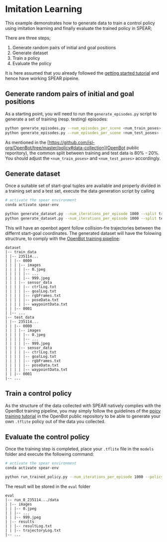 # Imitation Learning

This example demonstrates how to generate data to train a control policy using imitation learning and finally evaluate the trained policy in SPEAR;

There are three steps;
1. Generate random pairs of initial and goal positions
2. Generate dataset
3. Train a policy 
4. Evaluate the policy

It is here assumed that you already followed the [getting started tutorial](https://github.com/isl-org/spear/blob/main/docs/getting_started.md) and hence have working SPEAR pipeine. 

## Generate random pairs of initial and goal positions

As a starting point, you will need to run the `generate_episodes.py` script to generate a set of training (resp. testing) episodes:

```bash
python generate_episodes.py --num_episodes_per_scene <num_train_poses> --episodes_file <path_to_output_episodes_folder/train_episodes.csv> 
python generate_episodes.py --num_episodes_per_scene <num_test_poses> --episodes_file <path_to_output_episodes_folder/test_episodes.csv> 
```
As mentioned in the [https://github.com/isl-org/OpenBot/tree/master/policy#data-collection](OpenBot public reporitory), the common split between training and test data is 80% - 20%. You should adjust the `<num_train_poses>` and `<num_test_poses>` accordingly.

## Generate dataset

Once a suitable set of start-goal tuples are available and properly divided in a training set and a test set, execute the data generation script by calling

```bash
# activate the spear environment
conda activate spear-env

python generate_dataset.py --num_iterations_per_episode 1000 --split train --episodes_file <path_to_output_episodes_folder/train_episodes.csv> --create_video --create_plot --rendering_mode baked
python generate_dataset.py --num_iterations_per_episode 1000 --split test --episodes_file <path_to_output_episodes_folder/test_episodes.csv> --create_video --create_plot --rendering_mode baked
```

This will have an openbot agent follow collision-fre trajectories between the differnt start-goal coordinates. 
The generated dataset will have the folowing structrure, to comply with the [OpenBot training pipeline](https://github.com/isl-org/OpenBot/tree/master/policy):

```
dataset
|-- train_data
| |-- 235114...
| | |-- 0000
| | | |-- images
| | | | |-- 0.jpeg
| | | | |-- ...
| | | | |-- 999.jpeg
| | | |-- sensor_data
| | | | |-- ctrlLog.txt
| | | | |-- goalLog.txt
| | | | |-- rgbFrames.txt
| | | | |-- poseData.txt
| | | | |-- waypointData.txt
| | |-- 0001
| |-- ...
|-- test_data
| |-- 235114...
| | |-- 0000
| | | |-- images
| | | | |-- 0.jpeg
| | | | |-- ...
| | | | |-- 999.jpeg
| | | |-- sensor_data
| | | | |-- ctrlLog.txt
| | | | |-- goalLog.txt
| | | | |-- rgbFrames.txt
| | | | |-- poseData.txt
| | | | |-- waypointData.txt
| | |-- 0001
|-- ...
```

## Train a control policy

As the structure of the data collected with SPEAR natively complies with the OpenBot training pipeline, you may simply follow the guidelines of the [poicy training tutorial](https://github.com/isl-org/OpenBot/tree/master/policy#policy-training) in the OpenBot public repository to be able to generate your own `.tflite` policy out of the data you collected.

## Evaluate the control policy

Once the training step is completed, place your `.tflite` file in the `models` folder and execute the following command:

```bash
# activate the spear environment
conda activate spear-env

python run_trained_policy.py --num_iterations_per_episode 1000 --policy_file <path_to_model_folder/test.tflite> --episodes_file <path_to_output_episodes_folder/test_episodes.csv> --create_video --create_plot --rendering_mode baked
```

The result will be stored in the `eval` folder

```
eval
|-- run_0_235114.../data
| |-- images
| | |-- 0.jpeg
| | |-- ...
| | |-- 999.jpeg
| |-- results
| | |-- resultLog.txt
| | |-- trajectoryLog.txt
|-- ...
```
